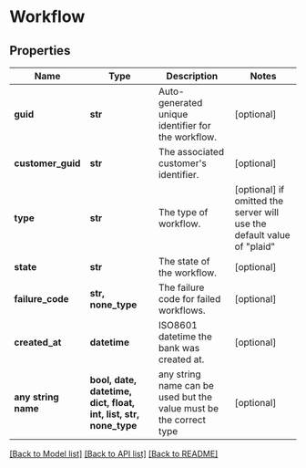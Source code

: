 # Workflow


## Properties
Name | Type | Description | Notes
------------ | ------------- | ------------- | -------------
**guid** | **str** | Auto-generated unique identifier for the workflow. | [optional] 
**customer_guid** | **str** | The associated customer&#39;s identifier. | [optional] 
**type** | **str** | The type of workflow. | [optional]  if omitted the server will use the default value of "plaid"
**state** | **str** | The state of the workflow. | [optional] 
**failure_code** | **str, none_type** | The failure code for failed workflows. | [optional] 
**created_at** | **datetime** | ISO8601 datetime the bank was created at. | [optional] 
**any string name** | **bool, date, datetime, dict, float, int, list, str, none_type** | any string name can be used but the value must be the correct type | [optional]

[[Back to Model list]](../README.md#documentation-for-models) [[Back to API list]](../README.md#documentation-for-api-endpoints) [[Back to README]](../README.md)


